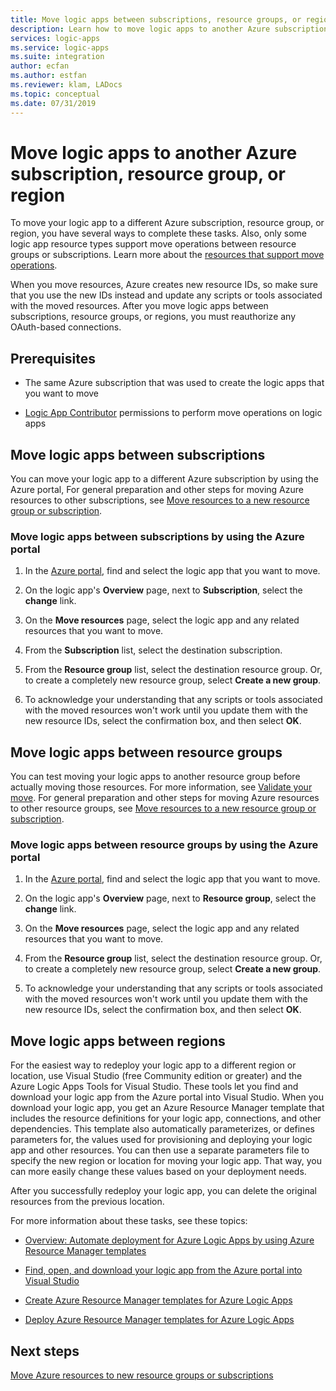 ```yaml
---
title: Move logic apps between subscriptions, resource groups, or regions - Azure Logic Apps
description: Learn how to move logic apps to another Azure subscription, resource group, location or region
services: logic-apps
ms.service: logic-apps
ms.suite: integration
author: ecfan
ms.author: estfan
ms.reviewer: klam, LADocs
ms.topic: conceptual
ms.date: 07/31/2019
---
```


# Move logic apps to another Azure subscription, resource group, or region

To move your logic app to a different Azure subscription, resource group, or region, you have several ways to complete these tasks. Also, only some logic app resource types support move operations between resource groups or subscriptions. Learn more about the [resources that support move operations](../azure-resource-manager/move-support-resources.md#microsoftlogic).

When you move resources, Azure creates new resource IDs, so make sure that you use the new IDs instead and update any scripts or tools associated with the moved resources. After you move logic apps between subscriptions, resource groups, or regions, you must reauthorize any OAuth-based connections.

## Prerequisites

* The same Azure subscription that was used to create the logic apps that you want to move

* [Logic App Contributor](../role-based-access-control/built-in-roles.md#logic-app-contributor) permissions to perform move operations on logic apps

<a name="move-subscription"></a>

## Move logic apps between subscriptions

You can move your logic app to a different Azure subscription by using the Azure portal, For general preparation and other steps for moving Azure resources to other subscriptions, see [Move resources to a new resource group or subscription](../azure-resource/manager/resource-group-move-resources.md).

### Move logic apps between subscriptions by using the Azure portal

1. In the [Azure portal](https://portal.azure.com), find and select the logic app that you want to move.

1. On the logic app's **Overview** page, next to **Subscription**, select the **change** link.

1. On the **Move resources** page, select the logic app and any related resources that you want to move.

1. From the **Subscription** list, select the destination subscription.

1. From the **Resource group** list, select the destination resource group. Or, to create a completely new resource group, select **Create a new group**.

1. To acknowledge your understanding that any scripts or tools associated with the moved resources won't work until you update them with the new resource IDs, select the confirmation box, and then select **OK**.

<a name="move-resource-group"></a>

## Move logic apps between resource groups

You can test moving your logic apps to another resource group before actually moving those resources. For more information, see [Validate your move](../azure-resource-manager/resource-group-move-resources.md#validate-move). For general preparation and other steps for moving Azure resources to other resource groups, see [Move resources to a new resource group or subscription](../azure-resource/manager/resource-group-move-resources.md).

### Move logic apps between resource groups by using the Azure portal

1. In the [Azure portal](https://portal.azure.com), find and select the logic app that you want to move.

1. On the logic app's **Overview** page, next to **Resource group**, select the **change** link.

1. On the **Move resources** page, select the logic app and any related resources that you want to move.

1. From the **Resource group** list, select the destination resource group. Or, to create a completely new resource group, select **Create a new group**.

1. To acknowledge your understanding that any scripts or tools associated with the moved resources won't work until you update them with the new resource IDs, select the confirmation box, and then select **OK**.

<a name="move-location"></a>

## Move logic apps between regions

For the easiest way to redeploy your logic app to a different region or location, use Visual Studio (free Community edition or greater) and the Azure Logic Apps Tools for Visual Studio. These tools let you find and download your logic app from the Azure portal into Visual Studio. When you download your logic app, you get an Azure Resource Manager template that includes the resource definitions for your logic app, connections, and other dependencies. This template also automatically parameterizes, or defines parameters for, the values used for provisioning and deploying your logic app and other resources. You can then use a separate parameters file to specify the new region or location for moving your logic app. That way, you can more easily change these values based on your deployment needs.

After you successfully redeploy your logic app, you can delete the original resources from the previous location.

For more information about these tasks, see these topics:

* [Overview: Automate deployment for Azure Logic Apps by using Azure Resource Manager templates](../logic-apps/logic-apps-azure-resource-manager-templates-overview.md)

* [Find, open, and download your logic app from the Azure portal into Visual Studio](../logic-apps/manage-logic-apps-with-visual-studio.md)

* [Create Azure Resource Manager templates for Azure Logic Apps](../logic-apps/logic-apps-create-azure-resource-manager-templates.md)

* [Deploy Azure Resource Manager templates for Azure Logic Apps](../logic-apps-deploy-azure-resource-manager-templates.md)

## Next steps

[Move Azure resources to new resource groups or subscriptions](../azure-resource-manager/resource-group-move-resources.md)